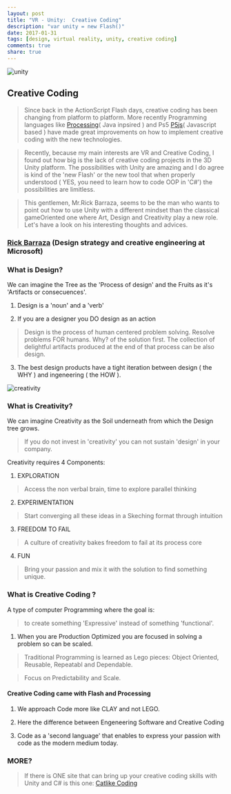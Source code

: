 ```yaml
---
layout: post
title: "VR - Unity:  Creative Coding"
description: "var unity = new Flash()"
date: 2017-01-31
tags: [design, virtual reality, unity, creative coding]
comments: true
share: true
---
```


![unity](https://cloud.githubusercontent.com/assets/17754060/22469440/6fa92b08-e7a2-11e6-93c2-4b2f661d5a2d.png)

## Creative Coding

> Since back in the ActionScript Flash days, creative coding has been changing from platform to platform.
More recently Programming languages like [Processing](https://processing.org/)( Java inpsired ) and Ps5 [P5js](https://p5js.org/)( Javascript based ) have made great improvements on how to implement creative coding with the new technologies.

> Recently, because my main interests are VR and Creative Coding, I found out how big is the lack of creative coding projects
in the 3D Unity platform. The possibilities with Unity are amazing and I do agree is kind of the 'new Flash' or the new tool
that when properly understood ( YES, you need to learn how to code OOP in 'C#') the possibilities are limitless.

> This gentlemen, Mr.Rick Barraza, seems to be the man who wants to point out how to use Unity with a different mindset than the classical gameOriented one where Art, Design and Creativity play a new role. Let's have a look on his interesting thoughts and advices.

### [Rick Barraza](http://rbarraza.com/) (Design strategy and creative engineering at Microsoft)

### What is Design?

We can imagine the Tree as the 'Process of design' and the Fruits as it's 'Artifacts or consecuences'.

1. Design is a 'noun' and a 'verb'

2. If you are a designer you DO design as an action

> Design is the process of human centered problem solving. Resolve problems FOR humans. Why? of the solution first.
> The collection of delightful artifacts produced at the end of that process can be also design.

3. The best design products have a tight iteration between design ( the WHY ) and ingeneering ( the HOW ).

![creativity](https://cloud.githubusercontent.com/assets/17754060/22469441/6fae8c2e-e7a2-11e6-81ae-9cda3b6b5416.png)

### What is Creativity?

We can imagine Creativity as the Soil underneath from which the Design tree grows.

>  If you do not invest in 'creativity' you can not sustain 'design' in your company.

Creativity requires 4 Components:

1. EXPLORATION
> Access the non verbal brain, time to explore parallel thinking

2. EXPERIMENTATION
> Start converging all these ideas in a Skeching format through intuition

3. FREEDOM TO FAIL
> A culture of creativity bakes freedom to fail at its process core

4. FUN
> Bring your passion and  mix it with the solution to find something unique.

### What is Creative Coding ?

A type of computer Programming where the goal is: 
> to create something 'Expressive' instead of something 'functional'.

1. When you are Production Optimized you are focused in solving a problem so can be scaled.

> Traditional Programming is learned as Lego pieces: Object Oriented, Reusable, Repeatabl and Dependable.

> Focus on Predictability and Scale.

#### Creative Coding came with Flash and Processing

1. We approach Code more like CLAY and not LEGO.

2. Here the difference between Engeneering Software and Creative Coding

3. Code as a 'second language' that enables to express your passion with code as the modern medium today.

### MORE?

> If there is ONE site that can bring up your creative coding skills with Unity and C# is this one:
[Catlike Coding](http://catlikecoding.com)


